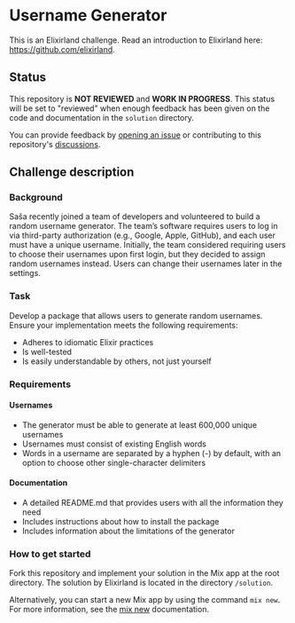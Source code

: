 # Username Generator
This is an Elixirland challenge. Read an introduction to Elixirland here: https://github.com/elixirland.

## Status
This repository is **NOT REVIEWED** and **WORK IN PROGRESS**. This status will be set to "reviewed" when enough feedback has been given on the code and documentation in the `solution` directory.

You can provide feedback by [opening an issue](https://github.com/elixirland/xlc-username-generator/issues/new) or contributing to this repository's [discussions](https://github.com/elixirland/xlc-username-generator/discussions).

## Challenge description
### Background
Saša recently joined a team of developers and volunteered to build a random username generator. The team’s software requires users to log in via third-party authorization (e.g., Google, Apple, GitHub), and each user must have a unique username. Initially, the team considered requiring users to choose their usernames upon first login, but they decided to assign random usernames instead. Users can change their usernames later in the settings.

### Task
Develop a package that allows users to generate random usernames. Ensure your implementation meets the following requirements:
  - Adheres to idiomatic Elixir practices
  - Is well-tested
  - Is easily understandable by others, not just yourself

### Requirements
#### Usernames
  - The generator must be able to generate at least 600,000 unique usernames
  - Usernames must consist of existing English words
  - Words in a username are separated by a hyphen (-) by default, with an option to choose other single-character delimiters
    
#### Documentation
  - A detailed README.md that provides users with all the information they need
  - Includes instructions about how to install the package
  - Includes information about the limitations of the generator

### How to get started
Fork this repository and implement your solution in the Mix app at the root directory. The solution by Elixirland is located in the directory `/solution`.

Alternatively, you can start a new Mix app by using the command `mix new`. For more information, see the [mix new]([https://hexdocs.pm/phoenix/Mix.Tasks.Phx.New.html](https://hexdocs.pm/mix/1.12/Mix.Tasks.New.html)) documentation.

